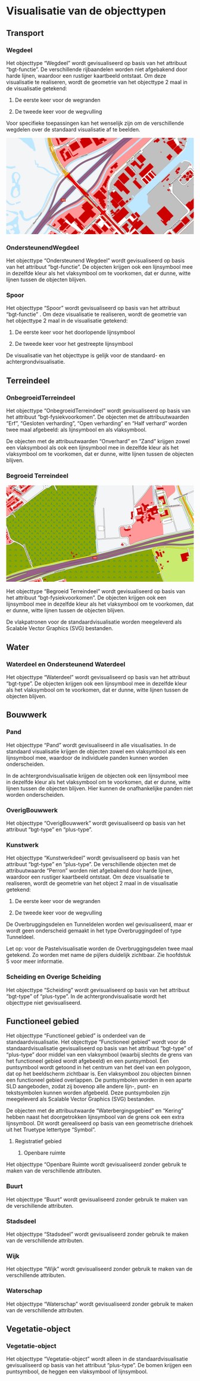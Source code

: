 # Visualisatie van de objecttypen


## Transport

### Wegdeel 

Het objecttype “Wegdeel” wordt gevisualiseerd op basis van het attribuut
“bgt-functie”. De verschillende rijbaandelen worden niet afgebakend door harde
lijnen, waardoor een rustiger kaartbeeld ontstaat. Om deze visualisatie te
realiseren, wordt de geometrie van het objecttype 2 maal in de visualisatie
getekend:

1.  De eerste keer voor de wegranden

2.  De tweede keer voor de wegvulling

Voor specifieke toepassingen kan het wenselijk zijn om de verschillende wegdelen
over de standaard visualisatie af te beelden.

![Figuur: Wegdelen gevisualiseerd op basis van het attribuut "bgt-functie".](media/fig-wegdelen-gevisualiseerd-op-basis-van-het-attribuut-bgt-functie.png)

### OndersteunendWegdeel

Het objecttype “Ondersteunend Wegdeel” wordt gevisualiseerd op basis van het
attribuut “bgt-functie”. De objecten krijgen ook een lijnsymbool mee in dezelfde
kleur als het vlaksymbool om te voorkomen, dat er dunne, witte lijnen tussen de
objecten blijven.

### Spoor

Het objecttype “Spoor” wordt gevisualiseerd op basis van het attribuut
“bgt-functie” . Om deze visualisatie te realiseren, wordt de geometrie van het
objecttype 2 maal in de visualisatie getekend:

1.  De eerste keer voor het doorlopende lijnsymbool

2.  De tweede keer voor het gestreepte lijnsymbool

De visualisatie van het objecttype is gelijk voor de standaard- en
achtergrondvisualisatie.

## Terreindeel

### OnbegroeidTerreindeel

Het objecttype “OnbegroeidTerreindeel” wordt gevisualiseerd op basis van het
attribuut “bgt-fysiekvoorkomen”. De objecten met de attribuutwaarden “Erf”,
“Gesloten verharding”, “Open verharding” en “Half verhard” worden twee maal
afgebeeld: als lijnsymbool en als vlaksymbool.

De objecten met de attribuutwaarden “Onverhard” en “Zand” krijgen zowel een
vlaksymbool als ook een lijnsymbool mee in dezelfde kleur als het vlaksymbool om
te voorkomen, dat er dunne, witte lijnen tussen de objecten blijven.

### Begroeid Terreindeel

![](media/868fdcc0a0963be44f356030441c170d.png)

Het objecttype “Begroeid Terreindeel” wordt gevisualiseerd op basis van het
attribuut “bgt-fysiekvoorkomen”. De objecten krijgen ook een lijnsymbool mee in
dezelfde kleur als het vlaksymbool om te voorkomen, dat er dunne, witte lijnen
tussen de objecten blijven.

De vlakpatronen voor de standaardvisualisatie worden meegeleverd als Scalable
Vector Graphics (SVG) bestanden.

## Water

### Waterdeel en Ondersteunend Waterdeel

Het objecttype “Waterdeel” wordt gevisualiseerd op basis van het attribuut
“bgt-type”. De objecten krijgen ook een lijnsymbool mee in dezelfde kleur als
het vlaksymbool om te voorkomen, dat er dunne, witte lijnen tussen de objecten
blijven.

## Bouwwerk

### Pand

Het objecttype “Pand” wordt gevisualiseerd in alle visualisaties. In de
standaard visualisatie krijgen de objecten zowel een vlaksymbool als een
lijnsymbool mee, waardoor de individuele panden kunnen worden onderscheiden.

In de achtergrondvisualisatie krijgen de objecten ook een lijnsymbool mee in
dezelfde kleur als het vlaksymbool om te voorkomen, dat er dunne, witte lijnen
tussen de objecten blijven. Hier kunnen de onafhankelijke panden niet worden
onderscheiden.

### OverigBouwwerk

Het objecttype “OverigBouwwerk” wordt gevisualiseerd op basis van het attribuut
“bgt-type” en “plus-type”.

### Kunstwerk

Het objecttype “Kunstwerkdeel” wordt gevisualiseerd op basis van het attribuut
“bgt-type” en “plus-type”. De verschillende objecten met de attribuutwaarde
“Perron” worden niet afgebakend door harde lijnen, waardoor een rustiger
kaartbeeld ontstaat. Om deze visualisatie te realiseren, wordt de geometrie van
het object 2 maal in de visualisatie getekend:

1.  De eerste keer voor de wegranden

2.  De tweede keer voor de wegvulling

De Overbruggingsdelen en Tunneldelen worden wel gevisualiseerd, maar er wordt
geen onderscheid gemaakt in het type Overbruggingdeel of type Tunneldeel.

Let op: voor de Pastelvisualisatie worden de Overbruggingsdelen twee maal
getekend. Zo worden met name de pijlers duidelijk zichtbaar. Zie hoofdstuk 5
voor meer informatie.

### Scheiding en Overige Scheiding

Het objecttype “Scheiding” wordt gevisualiseerd op basis van het attribuut
“bgt-type” of “plus-type”. In de achtergrondvisualisatie wordt het objecttype
niet gevisualiseerd.

## Functioneel gebied
Het objecttype “Functioneel gebied” is onderdeel van de standaardvisualisatie.
Het objecttype “Functioneel gebied” wordt voor de standaardvisualisatie
gevisualiseerd op basis van het attribuut “bgt-type” of “plus-type” door middel
van een vlaksymbool (waarbij slechts de grens van het functioneel gebied wordt
afgebeeld) en een puntsymbool. Een puntsymbool wordt getoond in het centrum van
het deel van een polygoon, dat op het beeldscherm zichtbaar is. Een vlaksymbool
zou objecten binnen een functioneel gebied overlappen. De puntsymbolen worden in
een aparte SLD aangeboden, zodat zij bovenop alle andere lijn-, punt- en
tekstsymbolen kunnen worden afgebeeld. Deze puntsymbolen zijn meegeleverd als
Scalable Vector Graphics (SVG) bestanden.

De objecten met de attribuutwaarde “Waterbergingsgebied” en “Kering” hebben
naast het doorgetrokken lijnsymbool van de grens ook een extra lijnsymbool. Dit
wordt gerealiseerd op basis van een geometrische driehoek uit het Truetype
lettertype “Symbol”.

1.  Registratief gebied

    1.  Openbare ruimte

Het objecttype “Openbare Ruimte wordt gevisualiseerd zonder gebruik te maken van
de verschillende attributen.

### Buurt

Het objecttype “Buurt” wordt gevisualiseerd zonder gebruik te maken van de
verschillende attributen.

### Stadsdeel

Het objecttype “Stadsdeel” wordt gevisualiseerd zonder gebruik te maken van de
verschillende attributen.

### Wijk

Het objecttype “Wijk” wordt gevisualiseerd zonder gebruik te maken van de
verschillende attributen.

### Waterschap

Het objecttype “Waterschap” wordt gevisualiseerd zonder gebruik te maken van de
verschillende attributen.

## Vegetatie-object

### Vegetatie-object

Het objecttype “Vegetatie-object” wordt alleen in de standaardvisualisatie
gevisualiseerd op basis van het attribuut “plus-type”. De bomen krijgen een
puntsymbool, de heggen een vlaksymbool of lijnsymbool.
